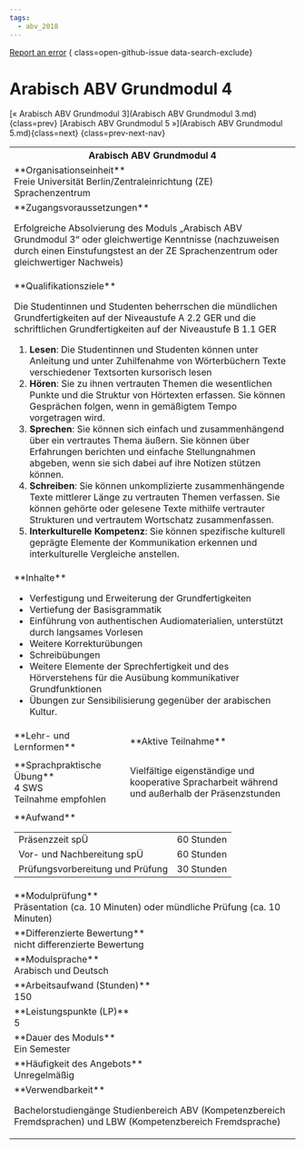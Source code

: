 ```yaml
---
tags:
  - abv_2018
---
```

[Report an error](https://github.com/SGSSGene/FUB-SUP/issues/new?title=Error%20in%20%22Arabisch%20ABV%20Grundmodul%204%22&body=There%20seems%20to%20be%20an%20error%20in%20module%20%22Arabisch%20ABV%20Grundmodul%204%22%2E%0A%0A%3CDescribe%20here%20a%20slightly%20more%20detailed%20description%20of%20what%20is%20wrong%3E&labels=bug)
{ class=open-github-issue data-search-exclude}

# Arabisch ABV Grundmodul 4

[« Arabisch ABV Grundmodul 3](Arabisch ABV Grundmodul 3.md){class=prev}
[Arabisch ABV Grundmodul 5 »](Arabisch ABV Grundmodul 5.md){class=next}
{class=prev-next-nav}

<table markdown id="moduledesc">
<tr markdown class="moduledesc_head"><th colspan="2">Arabisch ABV Grundmodul 4 </th></tr>
<tr markdown><td colspan="2">**Organisationseinheit**   <br>Freie Universität Berlin/Zentraleinrichtung (ZE) Sprachenzentrum</td></tr>


<tr markdown><td colspan="2">**Zugangsvoraussetzungen** <br>

Erfolgreiche Absolvierung des Moduls „Arabisch ABV Grundmodul 3“ oder gleichwertige Kenntnisse (nachzuweisen durch einen Einstufungstest an der ZE Sprachenzentrum oder gleichwertiger
Nachweis)


</td></tr>
<tr markdown><td colspan="2">**Qualifikationsziele**    <br>

Die Studentinnen und Studenten beherrschen die mündlichen Grundfertigkeiten
auf der Niveaustufe A 2.2 GER und die schriftlichen Grundfertigkeiten auf
der Niveaustufe B 1.1 GER

1. __Lesen__: Die Studentinnen und Studenten können unter Anleitung und
   unter Zuhilfenahme von Wörterbüchern Texte verschiedener Textsorten
   kursorisch lesen
2. __Hören__: Sie zu ihnen vertrauten Themen die wesentlichen Punkte und die
   Struktur von Hörtexten erfassen. Sie können Gesprächen folgen, wenn in
   gemäßigtem Tempo vorgetragen wird.
3. __Sprechen__: Sie können sich einfach und zusammenhängend über ein
   vertrautes Thema äußern. Sie können über Erfahrungen berichten und
   einfache Stellungnahmen abgeben, wenn sie sich dabei auf ihre Notizen
   stützen können.
4. __Schreiben__: Sie können unkomplizierte zusammenhängende Texte mittlerer
   Länge zu vertrauten Themen verfassen. Sie können gehörte oder gelesene
   Texte mithilfe vertrauter Strukturen und vertrautem Wortschatz
   zusammenfassen.
5. __Interkulturelle Kompetenz__: Sie können spezifische kulturell geprägte
   Elemente der Kommunikation erkennen und interkulturelle Vergleiche
   anstellen.


</td></tr>
<tr markdown><td colspan="2">**Inhalte**                <br>


- Verfestigung und Erweiterung der Grundfertigkeiten
- Vertiefung der Basisgrammatik
- Einführung von authentischen Audiomaterialien, unterstützt durch langsames
  Vorlesen
- Weitere Korrekturübungen
- Schreibübungen
- Weitere Elemente der Sprechfertigkeit und des Hörverstehens für die
  Ausübung kommunikativer Grundfunktionen
- Übungen zur Sensibilisierung gegenüber der arabischen Kultur.


</td></tr>

<tr markdown><td>**Lehr- und Lernformen**</td><td>**Aktive Teilnahme**</td></tr>
<tr markdown><td> **Sprachpraktische Übung** <br>4 SWS <br> Teilnahme empfohlen</td><td>

Vielfältige eigenständige und kooperative Spracharbeit während und außerhalb der Präsenzstunden
</td></tr>
<tr markdown><td colspan="2">**Aufwand**                <br>
<table class="aufwand_table">
<tr><td>Präsenzzeit spÜ</td><td>60 Stunden</td></tr>
<tr><td>Vor- und Nachbereitung spÜ</td><td>60 Stunden</td></tr>
<tr><td>Prüfungsvorbereitung und Prüfung</td><td>30 Stunden</td></tr>
</table>

</td></tr>
<tr markdown><td colspan="2">**Modulprüfung**             <br>Präsentation (ca. 10 Minuten) oder mündliche Prüfung (ca. 10 Minuten)


</td></tr>
<tr markdown><td colspan="2">**Differenzierte Bewertung** <br>nicht differenzierte Bewertung

</td></tr>
<tr markdown><td colspan="2">**Modulsprache**             <br>Arabisch und Deutsch</td></tr>
<tr markdown><td colspan="2">**Arbeitsaufwand (Stunden)** <br>150</td></tr>
<tr markdown><td colspan="2">**Leistungspunkte (LP)**     <br>5</td></tr>
<tr markdown><td colspan="2">**Dauer des Moduls**         <br>Ein Semester</td></tr>
<tr markdown><td colspan="2">**Häufigkeit des Angebots**  <br>Unregelmäßig</td></tr>
<tr markdown><td colspan="2">**Verwendbarkeit**           <br>

Bachelorstudiengänge Studienbereich ABV (Kompetenzbereich Fremdsprachen) und
LBW (Kompetenzbereich Fremdsprache)


</td></tr>


</table>
